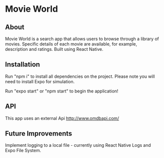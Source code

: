 # Movie World

## About 

Movie World is a search app that allows users to browse through a library of movies. Specific details of each movie are available, for example, description and ratings. Built using React Native. 

## Installation 

Run "npm i" to install all dependencies on the project.
Please note you will need to install Expo for simulation.

Run "expo start" or "npm start" to begin the application!

## API

This app uses an external Api http://www.omdbapi.com/

## Future Improvements

Implement logging to a local file - currently using React Native Logs and Expo File System. 
